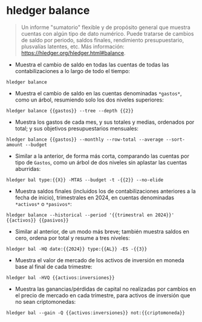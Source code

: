 # hledger balance

> Un informe "sumatorio" flexible y de propósito general que muestra cuentas con algún tipo de dato numérico.
> Puede tratarse de cambios de saldo por periodo, saldos finales, rendimiento presupuestario, plusvalías latentes, etc.
> Más información: <https://hledger.org/hledger.html#balance>.

- Muestra el cambio de saldo en todas las cuentas de todas las contabilizaciones a lo largo de todo el tiempo:

`hledger balance`

- Muestra el cambio de saldo en las cuentas denominadas `*gastos*`, como un árbol, resumiendo solo los dos niveles superiores:

`hledger balance {{gastos}} --tree --depth {{2}}`

- Muestra los gastos de cada mes, y sus totales y medias, ordenados por total; y sus objetivos presupuestarios mensuales:

`hledger balance {{gastos}} --monthly --row-total --average --sort-amount --budget`

- Similar a la anterior, de forma más corta, comparando las cuentas por tipo de `Gastos`, como un árbol de dos niveles sin aplastar las cuentas aburridas:

`hledger bal type:{{X}} -MTAS --budget -t -{{2}} --no-elide`

- Muestra saldos finales (incluidos los de contabilizaciones anteriores a la fecha de inicio), trimestrales en 2024, en cuentas denominadas `*activos*` o `*pasivos*`:

`hledger balance --historical --period '{{trimestral en 2024}}' {{activos}} {{pasivos}}`

- Similar al anterior, de un modo más breve; también muestra saldos en cero, ordena por total y resume a tres niveles:

`hledger bal -HQ date:{{2024}} type:{{AL}} -ES -{{3}}`

- Muestra el valor de mercado de los activos de inversión en moneda base al final de cada trimestre:

`hledger bal -HVQ {{activos:inversiones}}`

- Muestra las ganancias/pérdidas de capital no realizadas por cambios en el precio de mercado en cada trimestre, para activos de inversión que no sean criptomonedas:

`hledger bal --gain -Q {{activos:inversiones}} not:{{criptomoneda}}`

